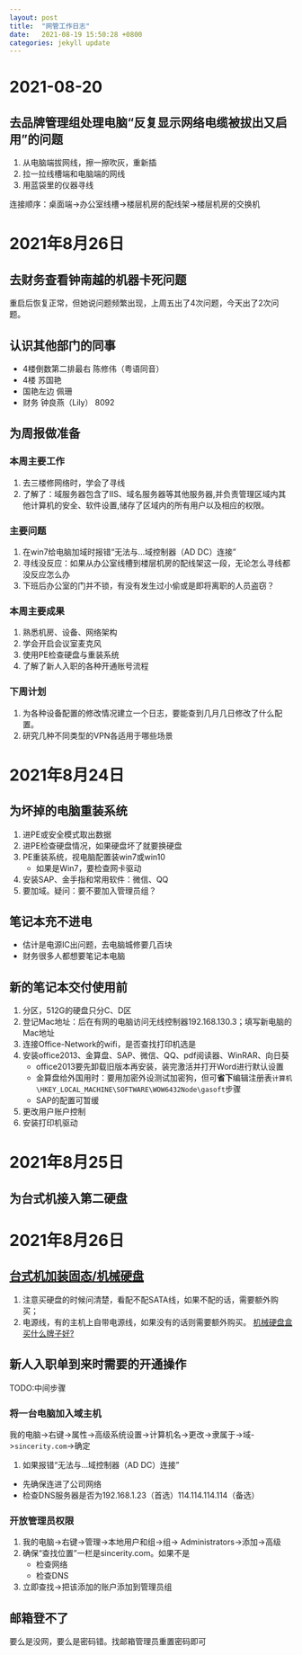 ```yaml
---
layout: post
title:  "网管工作日志"
date:   2021-08-19 15:50:28 +0800
categories: jekyll update
---
```


# 2021-08-20

## 去品牌管理组处理电脑“反复显示网络电缆被拔出又启用”的问题
1. 从电脑端拔网线，擦一擦吹灰，重新插
1. 拉一拉线槽端和电脑端的网线
1. 用蓝袋里的仪器寻线

连接顺序：桌面端->办公室线槽->楼层机房的配线架->楼层机房的交换机

# 2021年8月26日

## 去财务查看钟南越的机器卡死问题
重启后恢复正常，但她说问题频繁出现，上周五出了4次问题，今天出了2次问题。

## 认识其他部门的同事
+ 4楼倒数第二排最右	陈修伟（粤语同音）
+ 4楼			苏国艳
+ 国艳左边		佩珊
+ 财务			钟良燕（Lily）		8092

## 为周报做准备
### 本周主要工作
1. 去三楼修网络时，学会了寻线
1. 了解了：域服务器包含了IIS、域名服务器等其他服务器,并负责管理区域内其他计算机的安全、软件设置,储存了区域内的所有用户以及相应的权限。
### 主要问题
1. 在win7给电脑加域时报错“无法与...域控制器（AD DC）连接”
1. 寻线没反应：如果从办公室线槽到楼层机房的配线架这一段，无论怎么寻线都没反应怎么办
1. 下班后办公室的门并不锁，有没有发生过小偷或是即将离职的人员盗窃？
### 本周主要成果
1. 熟悉机房、设备、网络架构
1. 学会开启会议室麦克风
1. 使用PE检查硬盘与重装系统
1. 了解了新人入职的各种开通账号流程
### 下周计划
1. 为各种设备配置的修改情况建立一个日志，要能查到几月几日修改了什么配置。
1. 研究几种不同类型的VPN各适用于哪些场景

# 2021年8月24日

## 为坏掉的电脑重装系统
1. 进PE或安全模式取出数据
1. 进PE检查硬盘情况，如果硬盘坏了就要换硬盘
1. PE重装系统，视电脑配置装win7或win10
	+ 如果是Win7，要检查网卡驱动
1. 安装SAP、金手指和常用软件：微信、QQ
1. 要加域。疑问：要不要加入管理员组？

## 笔记本充不进电
+ 估计是电源IC出问题，去电脑城修要几百块
+ 财务很多人都想要笔记本电脑

## 新的笔记本交付使用前
1. 分区，512G的硬盘只分C、D区
1. 登记Mac地址：后在有网的电脑访问无线控制器192.168.130.3；填写新电脑的Mac地址
1. 连接Office-Network的wifi，是否查找打印机选是
1. 安装office2013、金算盘、SAP、微信、QQ、pdf阅读器、WinRAR、向日葵
	+ office2013要先卸载旧版本再安装，装完激活并打开Word进行默认设置
	+ 金算盘给外国用时：要用加密外设测试加密狗，但可**省下**编辑注册表`计算机\HKEY_LOCAL_MACHINE\SOFTWARE\WOW6432Node\gasoft`步骤
	+ SAP的配置可暂缓
1. 更改用户账户控制
1. 安装打印机驱动

# 2021年8月25日

## 为台式机接入第二硬盘

# 2021年8月26日

## [台式机加装固态/机械硬盘](https://zhuanlan.zhihu.com/p/98428513)
1. 注意买硬盘的时候问清楚，看配不配SATA线，如果不配的话，需要额外购买；
1. 电源线，有的主机上自带电源线，如果没有的话则需要额外购买。
[机械硬盘盒买什么牌子好?](https://www.zhihu.com/question/415636479)

## 新人入职单到来时需要的开通操作

TODO:中间步骤

### 将一台电脑加入域主机
我的电脑->右键->属性->高级系统设置->计算机名->更改->隶属于->域->`sincerity.com`->确定
1. 如果报错“无法与...域控制器（AD DC）连接”
+ 先确保连进了公司网络
+ 检查DNS服务器是否为192.168.1.23（首选）114.114.114.114（备选）

### 开放管理员权限
1. 我的电脑->右键->管理->本地用户和组->组-> Administrators->添加->高级
1. 确保“查找位置”一栏是sincerity.com。如果不是
	+ 检查网络
	+ 检查DNS
1. 立即查找->把该添加的账户添加到管理员组

## 邮箱登不了
要么是没网，要么是密码错。找邮箱管理员重置密码即可




















